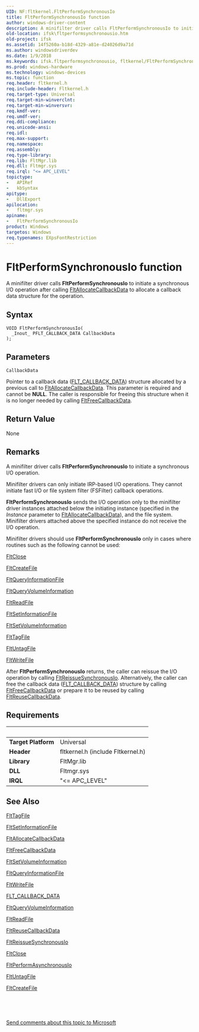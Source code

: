 ```yaml
---
UID: NF:fltkernel.FltPerformSynchronousIo
title: FltPerformSynchronousIo function
author: windows-driver-content
description: A minifilter driver calls FltPerformSynchronousIo to initiate a synchronous I/O operation after calling FltAllocateCallbackData to allocate a callback data structure for the operation.
old-location: ifsk\fltperformsynchronousio.htm
old-project: ifsk
ms.assetid: 14f5260a-b18d-4329-a81e-d24026d9a71d
ms.author: windowsdriverdev
ms.date: 1/9/2018
ms.keywords: ifsk.fltperformsynchronousio, fltkernel/FltPerformSynchronousIo, FltPerformSynchronousIo routine [Installable File System Drivers], FltApiRef_p_to_z_02aeeeab-6a33-4336-aaa4-810bd70850bc.xml, FltPerformSynchronousIo
ms.prod: windows-hardware
ms.technology: windows-devices
ms.topic: function
req.header: fltkernel.h
req.include-header: Fltkernel.h
req.target-type: Universal
req.target-min-winverclnt: 
req.target-min-winversvr: 
req.kmdf-ver: 
req.umdf-ver: 
req.ddi-compliance: 
req.unicode-ansi: 
req.idl: 
req.max-support: 
req.namespace: 
req.assembly: 
req.type-library: 
req.lib: FltMgr.lib
req.dll: Fltmgr.sys
req.irql: "<= APC_LEVEL"
topictype:
-	APIRef
-	kbSyntax
apitype:
-	DllExport
apilocation:
-	fltmgr.sys
apiname:
-	FltPerformSynchronousIo
product: Windows
targetos: Windows
req.typenames: EXpsFontRestriction
---
```



# FltPerformSynchronousIo function
A minifilter driver calls <b>FltPerformSynchronousIo</b> to initiate a synchronous I/O operation after calling <a href="..\fltkernel\nf-fltkernel-fltallocatecallbackdata.md">FltAllocateCallbackData</a> to allocate a callback data structure for the operation.

## Syntax

````
VOID FltPerformSynchronousIo(
  _Inout_ PFLT_CALLBACK_DATA CallbackData
);
````

## Parameters

`CallbackData`

Pointer to a callback data (<a href="..\fltkernel\ns-fltkernel-_flt_callback_data.md">FLT_CALLBACK_DATA</a>) structure allocated by a previous call to <a href="..\fltkernel\nf-fltkernel-fltallocatecallbackdata.md">FltAllocateCallbackData</a>. This parameter is required and cannot be <b>NULL</b>. The caller is responsible for freeing this structure when it is no longer needed by calling <a href="..\fltkernel\nf-fltkernel-fltfreecallbackdata.md">FltFreeCallbackData</a>.


## Return Value

None

## Remarks

A minifilter driver calls <b>FltPerformSynchronousIo</b> to initiate a synchronous I/O operation. 

Minifilter drivers can only initiate IRP-based I/O operations. They cannot initiate fast I/O or file system filter (FSFilter) callback operations. 

<b>FltPerformSynchronousIo</b> sends the I/O operation only to the minifilter driver instances attached below the initiating instance (specified in the <i>Instance</i> parameter to <a href="..\fltkernel\nf-fltkernel-fltallocatecallbackdata.md">FltAllocateCallbackData</a>), and the file system. Minifilter drivers attached above the specified instance do not receive the I/O operation. 

Minifilter drivers should use <b>FltPerformSynchronousIo</b> only in cases where routines such as the following cannot be used: 


<a href="..\fltkernel\nf-fltkernel-fltclose.md">FltClose</a>



<a href="..\fltkernel\nf-fltkernel-fltcreatefile.md">FltCreateFile</a>



<a href="..\fltkernel\nf-fltkernel-fltqueryinformationfile.md">FltQueryInformationFile</a>



<a href="..\fltkernel\nf-fltkernel-fltqueryvolumeinformation.md">FltQueryVolumeInformation</a>



<a href="..\fltkernel\nf-fltkernel-fltreadfile.md">FltReadFile</a>



<a href="..\fltkernel\nf-fltkernel-fltsetinformationfile.md">FltSetInformationFile</a>



<a href="..\fltkernel\nf-fltkernel-fltsetvolumeinformation.md">FltSetVolumeInformation</a>



<a href="..\fltkernel\nf-fltkernel-flttagfile.md">FltTagFile</a>



<a href="..\fltkernel\nf-fltkernel-fltuntagfile.md">FltUntagFile</a>



<a href="..\fltkernel\nf-fltkernel-fltwritefile.md">FltWriteFile</a>


After <b>FltPerformSynchronousIo</b> returns, the caller can reissue the I/O operation by calling <a href="..\fltkernel\nf-fltkernel-fltreissuesynchronousio.md">FltReissueSynchronousIo</a>. Alternatively, the caller can free the callback data (<a href="..\fltkernel\ns-fltkernel-_flt_callback_data.md">FLT_CALLBACK_DATA</a>) structure by calling <a href="..\fltkernel\nf-fltkernel-fltfreecallbackdata.md">FltFreeCallbackData</a> or prepare it to be reused by calling <a href="..\fltkernel\nf-fltkernel-fltreusecallbackdata.md">FltReuseCallbackData</a>.

## Requirements
| &nbsp; | &nbsp; |
| ---- |:---- |
| **Target Platform** | Universal |
| **Header** | fltkernel.h (include Fltkernel.h) |
| **Library** | FltMgr.lib |
| **DLL** | Fltmgr.sys |
| **IRQL** | "<= APC_LEVEL" |

## See Also

<a href="..\fltkernel\nf-fltkernel-flttagfile.md">FltTagFile</a>

<a href="..\fltkernel\nf-fltkernel-fltsetinformationfile.md">FltSetInformationFile</a>

<a href="..\fltkernel\nf-fltkernel-fltallocatecallbackdata.md">FltAllocateCallbackData</a>

<a href="..\fltkernel\nf-fltkernel-fltfreecallbackdata.md">FltFreeCallbackData</a>

<a href="..\fltkernel\nf-fltkernel-fltsetvolumeinformation.md">FltSetVolumeInformation</a>

<a href="..\fltkernel\nf-fltkernel-fltqueryinformationfile.md">FltQueryInformationFile</a>

<a href="..\fltkernel\nf-fltkernel-fltwritefile.md">FltWriteFile</a>

<a href="..\fltkernel\ns-fltkernel-_flt_callback_data.md">FLT_CALLBACK_DATA</a>

<a href="..\fltkernel\nf-fltkernel-fltqueryvolumeinformation.md">FltQueryVolumeInformation</a>

<a href="..\fltkernel\nf-fltkernel-fltreadfile.md">FltReadFile</a>

<a href="..\fltkernel\nf-fltkernel-fltreusecallbackdata.md">FltReuseCallbackData</a>

<a href="..\fltkernel\nf-fltkernel-fltreissuesynchronousio.md">FltReissueSynchronousIo</a>

<a href="..\fltkernel\nf-fltkernel-fltclose.md">FltClose</a>

<a href="..\fltkernel\nf-fltkernel-fltperformasynchronousio.md">FltPerformAsynchronousIo</a>

<a href="..\fltkernel\nf-fltkernel-fltuntagfile.md">FltUntagFile</a>

<a href="..\fltkernel\nf-fltkernel-fltcreatefile.md">FltCreateFile</a>

 

 

<a href="mailto:wsddocfb@microsoft.com?subject=Documentation%20feedback [ifsk\ifsk]:%20FltPerformSynchronousIo routine%20 RELEASE:%20(1/9/2018)&amp;body=%0A%0APRIVACY STATEMENT%0A%0AWe use your feedback to improve the documentation. We don't use your email address for any other purpose, and we'll remove your email address from our system after the issue that you're reporting is fixed. While we're working to fix this issue, we might send you an email message to ask for more info. Later, we might also send you an email message to let you know that we've addressed your feedback.%0A%0AFor more info about Microsoft's privacy policy, see http://privacy.microsoft.com/en-us/default.aspx." title="Send comments about this topic to Microsoft">Send comments about this topic to Microsoft</a>